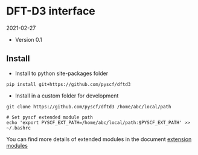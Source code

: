 DFT-D3 interface
================

2021-02-27

* Version 0.1

Install
-------
* Install to python site-packages folder
```
pip install git+https://github.com/pyscf/dftd3
```

* Install in a custom folder for development
```
git clone https://github.com/pyscf/dftd3 /home/abc/local/path

# Set pyscf extended module path
echo 'export PYSCF_EXT_PATH=/home/abc/local/path:$PYSCF_EXT_PATH' >> ~/.bashrc
```

You can find more details of extended modules in the document
[extension modules](http://pyscf.org/pyscf/install.html#extension-modules)
